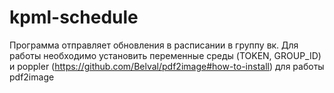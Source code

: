 # kpml-schedule
Программа отправляет обновления в расписании в группу вк. Для работы необходимо установить переменные среды (TOKEN, GROUP_ID) и poppler (https://github.com/Belval/pdf2image#how-to-install) для работы pdf2image
